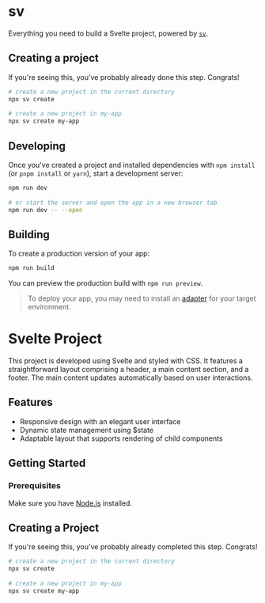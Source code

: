 # sv
 
Everything you need to build a Svelte project, powered by [`sv`](https://github.com/sveltejs/cli).
 
## Creating a project
 
If you're seeing this, you've probably already done this step. Congrats!
 
```bash
# create a new project in the current directory
npx sv create
 
# create a new project in my-app
npx sv create my-app
```
 
## Developing
 
Once you've created a project and installed dependencies with `npm install` (or `pnpm install` or `yarn`), start a development server:
 
```bash
npm run dev
 
# or start the server and open the app in a new browser tab
npm run dev -- --open
```
 
## Building
 
To create a production version of your app:
 
```bash
npm run build
```
 
You can preview the production build with `npm run preview`.
 
> To deploy your app, you may need to install an [adapter](https://svelte.dev/docs/kit/adapters) for your target environment.
 
 
# Svelte Project
 
This project is developed using Svelte and styled with CSS. It features a straightforward layout comprising a header, a main content section, and a footer. The main content updates automatically based on user interactions.
 
## Features
- Responsive design with an elegant user interface
- Dynamic state management using $state
- Adaptable layout that supports rendering of child components
 
## Getting Started
 
### Prerequisites
Make sure you have [Node.js](https://nodejs.org/) installed.
 
## Creating a Project
 
If you're seeing this, you've probably already completed this step. Congrats!
 
```bash
# create a new project in the current directory
npx sv create
 
# create a new project in my-app
npx sv create my-app